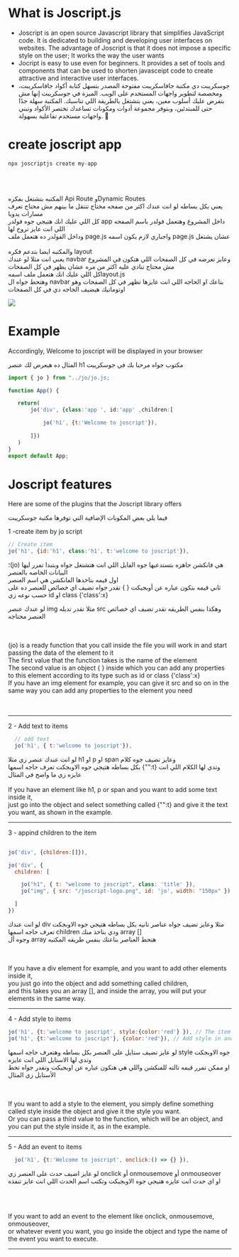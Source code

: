 
<h1>What is Joscript.js</h1>

<ul>
<li>
 Joscript is an open source Javascript library that simplifies JavaScript code. It is dedicated to building and developing user interfaces on websites. The advantage of Joscript is that it does not impose a   
    specific style on the user; It works the way the user wants
</li>
<li>Jocript is easy to use even for beginners. It provides a set of tools and components that can be used to shorten javasceipt code to create attractive and interactive user interfaces.</li>

 <li>جوسكريبت دي مكتبة جافاسكريبت مفتوحة المصدر بتسهل كتابة أكواد جافاسكريبت، ومخصصة لتطوير واجهات المستخدم على الويب. الميزة في جوسكريبت إنها مش بتفرض عليك أسلوب معين، يعني بتشتغل بالطريقة اللي تناسبك.
المكتبة سهلة جدًا حتى للمبتدئين، وبتوفر مجموعة أدوات ومكونات تساعدك تختصر الأكواد وتبني واجهات مستخدم تفاعلية بسهولة. 🚀
</li>
</ul>

<h1>create joscript app</h1>

```jsx
npx joscriptjs create my-app
```
<br>
<br>

<div>



 المكتبه بتشتغل بفكره Api Route وDynamic Routes 
 <br>
يعني بكل بساطه  لو انت عندك اكثر من صفحه محتاج تتنقل ما بينهم مش محتاج تعرف مسارات يدويا
 <br>
 كل اللي عليك انك هتيجي جوه فولدر app داخل المشروع وهتعمل فولدر باسم الصفحه اللي انت عايز تروح لها 
 <br>
وداخل الفولدر ده هتعمل ملف page.js  واجباري لازم يكون اسمه page.js عشان يشتغل
<br>
<br>
والمكتبه ايضا بتدعم فكره  layout 
<br>
   يعني انت مثلا لو عندك  navbar وعايز تعرضه في كل الصفحات اللي هتكون في المشروع
<br>
 مش محتاج تنادي عليه اكثر من مره عشان يظهر في كل الصفحات 
<br>
كل اللي عليك انك هتعمل ملف اسمهlayout.js 
<br>
 وهتحط جواه ال navbar بتاعك او الحاجه اللي انت عايزها تظهر في كل الصفحات وهو اوتوماتيك هيضيف الحاجه دي في كل الصفحات
</div>

<img src="https://github.com/user-attachments/assets/9b1fd2dc-ceaa-4ece-bffc-329c00cf0165">


 <h1>Example</h1>
 <p>Accordingly, Welcome to joscript will be displayed in your browser</p>
 <p>المثال ده هيعرض لك عنصر h1  مكتوب جواه مرحبا بك في جوسكريبت</p>
 
 ```jsx
import { jo } from "../jo/jo.js;

function App() {

    return(
        jo('div', {class:'app ', id:'app' ,children:[

            jo('h1', {t:'Welcome to joscript'}),
           
        ]})
    )
}
export default App;
 ```

 <h1>Joscript features</h1>
 <p>Here are some of the plugins that the Joscript library offers </p>
 <p>فيما يلي بعض المكونات الإضافية التي توفرها مكتبة جوسكريبت </p>
 <div>
  <p>1 -create item by jo script</p>
  
  ```jsx
  // Create item
  jo('h1', {id:'h1', class:'h1', t:'welcome to joscript'}),
  ```
 </div>

<div>
 ؛(jo) هي فانكشن جاهزه بتستدعيها جوه الفايل اللي انت هتشتغل جواه وبتبدا تمرر ليها البيانات الخاصه بالعنصر
 <br>
اول قيمه بتاخدها الفانكشن هي اسم العنصر
 <br>
 ثاني قيمه بتكون عباره عن أوبجيكت { } تقدر جواه تضيف اي خصائص للعنصر ده على حسب نوعه زي   id او class {'class':x}
 
 لو عندك عنصر img مثلا تقدر تديله src وهكذا بنفس الطريقه تقدر تضيف اي خصائص  العنصر محتاجه
</div>
<br>
<br>
(jo) is a ready function that you call inside the file you will work in and start passing the data of the element to it
<br>
The first value that the function takes is the name of the element
<br>
The second value is an object { } inside which you can add any properties to this element according to its type such as id or class {'class':x}
<br>
If you have an img element for example, you can give it src and so on in the same way you can add any properties to the element you need


<br>
<br>
<br>
<hr>

<p> 2 - Add text to items</p>

```jsx
  // add text 
  jo('h1', { t:'welcome to joscript'}),
  ```

  <div>
   لو انت عندك عنصر زي مثلا h1  او p  او span وعايز تضيف جوه كلام 
   <br>
   بكل بساطه هتيجي جوه الاوبجكت تعرف حاجه اسمها  {"":t}  وتدي لها الكلام اللي انت عايزه زي ما واضح في المثال
   <br>
   <br>
   If you have an element like h1, p or span and you want to add some text inside it,
   <br>
   just go into the object and select something called {"":t} and give it the text you want, as shown in the example.
   <br>
   
  </div>

<hr>



<p> 3 - appind children to the item</p>

```jsx
  
jo('div', {children:[]}),

jo('div', {
  children: [

    jo("h1", { t: "welcome to joscript", class: 'title' }),
    jo("img", { src: "/joscript-logo.png", id: 'jo', width: "150px" }),

  ]
})


  ```

  <div>
  لو انت عندك div مثلا وعايز تضيف جواه عناصر تانيه بكل بساطه هتيجي جوه الاوبجكت تعرف حاجه اسمها children ودي بتاخذ منك array  []
   <br>
  وجوه أل array هتحط العناصر بتاعتك بنفس طريقه المكتبه
   <br>
   <br>
   <br>

   If you have a div element for example, and you want to add other elements inside it,
   <br>
   you just go into the object and add something called children,
   <br>
   and this takes you an array [], and inside the array, you will put your elements in the same way.
   
  </div>

<hr>

 <div>
 <p> 4 - Add style to items</p>
  
  ```jsx
  jo('h1', {t:'welcome to joscript', style:{color:'red'} }), // The item will be given a red color
  jo('h1', {t:'welcome to joscript'}, {color:'red'}), // Add style in another way
  ```
 </div>

 لو عايز تضيف ستايل على العنصر بكل بساطه وهتعرف حاجه اسمها style جوه الاوبجكت وتدي لها الاستايل اللي انت عايزه
 <br>
 او ممكن تمرر قيمه تالته للفنكشن واللي هي هتكون عباره عن اوبجيكت وتقدر جواه تحط الأستايل زي المثال

  <div>
   <br>
 <br>
 If you want to add a style to the element, you simply define something called style inside the object and give it the style you want.
   <br>
Or you can pass a third value to the function, which will be an object, and you can put the style inside it, as in the example.


<hr>
   
  <p>5 - Add an event to items</p>
  
  ```jsx
    jo('h1', {t:'Welcome to joscript', onclick:() => {} }),
  ```

لو عايز اضيف حدث على العنصر زي onclick أو onmousemove أو onmouseover
<br>
او اي حدث انت عايزه هتيجي جوه الاوبجيكت وتكتب اسم الحدث اللي انت عايز تنفذه 

 </div>
<br>
<br>

 If you want to add an event to the element like onclick, onmousemove, onmouseover, 
<br>
 or whatever event you want, you go inside the object and type the name of the event you want to execute.
 
<hr>
 

